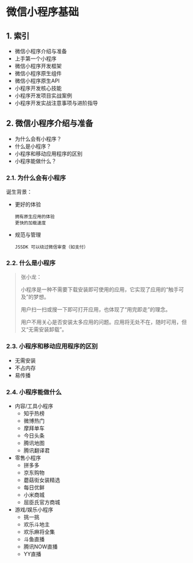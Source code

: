 # 微信小程序基础

## 1. 索引

* 微信小程序介绍与准备
* 上手第一个小程序
* 微信小程序开发框架
* 微信小程序原生组件
* 微信小程序原生API
* 小程序开发核心技能
* 小程序开发项目实战案例
* 小程序开发实战注意事项与进阶指导

## 2. 微信小程序介绍与准备

* 为什么会有小程序？
* 什么是小程序？
* 小程序和移动应用程序的区别
* 小程序能做什么？

### 2.1. 为什么会有小程序

诞生背景：

* 更好的体验

  ```text
  拥有原生应用的体验
  更快的加载速度
  ```

* 规范与管理

  ```text
  JSSDK 可以绕过微信审查（如支付）
  ```

### 2.2. 什么是小程序

>张小龙：
>
>
>小程序是一种不需要下载安装即可使用的应用，它实现了应用的“触手可及”的梦想。
>
>
>用户扫一扫或搜一下即可打开应用，也体现了“用完即走”的理念。
>
>
>用户不用关心是否安装太多应用的问题。应用将无处不在，随时可用，但又“无需安装卸载”。

### 2.3. 小程序和移动应用程序的区别

* 无需安装
* 不占内存
* 易传播

### 2.4. 小程序能做什么

* 内容/工具小程序
  * 知乎热榜
  * 微博热门
  * 摩拜单车
  * 今日头条
  * 腾讯地图
  * 腾讯翻译君
* 零售小程序
  * 拼多多
  * 京东购物
  * 蘑菇街女装精选
  * 每日优鲜
  * 小米商城
  * 屈臣氏官方商城
* 游戏/娱乐小程序
  * 挑一挑
  * 欢乐斗地主
  * 欢乐麻将全集
  * 斗鱼直播
  * 腾讯NOW直播
  * YY直播
